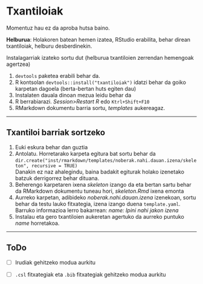 # Txantiloiak

Momentuz hau ez da aproba hutsa baino.

**Helburua**: Holakoren batean hemen izatea, RStudio erabilita, behar direan txantiloiak, helburu desberdinekin.

Instalagarriak izateko sortu dut (helburua txantiloien zerrendan hemengoak agertzea)

1. `devtools` paketea erabili behar da.
2. R kontsolan `devtools::install("txantiloiak")` idatzi behar da goiko karpetan dagoela (berta-bertan huts egiten dau)
3. Instalaten dauala dinoan mezua leidu behar da
4. R berrabiarazi.
  *Session>Restart R*  edo
  `Ktrl+Shift+F10`
5. RMarkdown dokumentu barria sortu, *templates* aukereagaz.

---

## Txantiloi barriak sortzeko

1. Euki eskura behar dan guztia
2. Antolatu. Horretarako karpeta egitura bat sortu behar da  
  `dir.create("inst/rmarkdown/templates/noberak.nahi.dauan.izena/skeleton", recursive = TRUE)`  
  Danakin ez naz ahalegindu, baina badakit egiturak holako izenetako batzuk derrigorrez behar dituana.
3. Beherengo karpetaren ixena *skeleton* izango da eta bertan sartu behar da RMarkdown dokumentu tuneau hori, *skeleton.Rmd* ixena emonta
4. Aurreko karpetan, adibideko *noberak.nahi.dauan.izena* izenekoan, sortu behar da testu lauko fitxategia, izena izango duena `template.yaml`.  
  Barruko informazioa lerro bakarrean: *name: Ipini nahi jakon izena*
5. Instalau eta gero txantiloien aukeretan agertuko da aurreko puntuko *name* horretakoa.

---

## ToDo

- [ ] Irudiak gehitzeko modua aurkitu
- [ ] `.csl` fitxategiak eta `.bib` fitxategiak gehitzeko modua aurkitu

